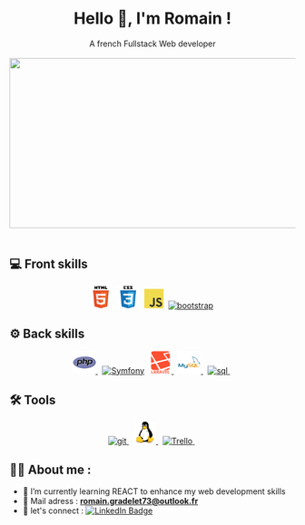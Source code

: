 <div align="center">
  <h1 align="center">
      Hello 👋, I'm Romain !
  </h1>
  <span> A french Fullstack Web developer </span>
  <br>
</div>

<br>

<div align="center">
  <img src="https://inspgr.id/app/uploads/2023/05/pixel-art-kirokaze-07.gif" width="600" height="300"/>
</div>

<br>

## 💻 Front skills

<div align="center">
  <a href="https://developer.mozilla.org/fr/docs/Web/HTML" target="_blank" rel="noreferrer"> <img src="https://raw.githubusercontent.com/devicons/devicon/master/icons/html5/html5-original-wordmark.svg" alt="html5" width="40" height="40"/></a>&nbsp;
  <a href="https://developer.mozilla.org/fr/docs/Web/CSS" target="_blank" rel="noreferrer"> <img src="https://raw.githubusercontent.com/devicons/devicon/master/icons/css3/css3-original-wordmark.svg" alt="css3" width="40" height="40"/></a>&nbsp;
  <a href="https://developer.mozilla.org/fr/docs/Web/JavaScript" target="_blank" rel="noreferrer"> <img src="https://raw.githubusercontent.com/devicons/devicon/master/icons/javascript/javascript-original.svg" alt="javascript" width="35" height="35"/></a>&nbsp;
   <a href="https://getbootstrap.com/" target="_blank" rel="noreferrer"> <img src="https://upload.wikimedia.org/wikipedia/commons/thumb/b/b2/Bootstrap_logo.svg/800px-Bootstrap_logo.svg.png" alt="bootstrap" width="40" height="35"/></a>&nbsp;
</div>

## ⚙️ Back skills

<div align="center">
  <a href="https://www.php.net" target="_blank" rel="noreferrer"> <img src="https://raw.githubusercontent.com/devicons/devicon/master/icons/php/php-original.svg" alt="php" width="40" height="40"/> </a>&nbsp;
  <a href="https://symfony.com/" target="_blank" rel="noreferrer"> <img src="https://github.com/symfony.png" alt="Symfony" width="40" height="40"/></a>&nbsp;
  <a href="https://laravel.com/" target="_blank" rel="noreferrer"> <img src="https://raw.githubusercontent.com/devicons/devicon/master/icons/laravel/laravel-plain-wordmark.svg" alt="laravel" width="40" height="40"/> </a>&nbsp;
  <a href="https://www.mysql.com/" target="_blank" rel="noreferrer"> <img src="https://raw.githubusercontent.com/devicons/devicon/master/icons/mysql/mysql-original-wordmark.svg" alt="mysql" width="40" height="40"/> </a>&nbsp;
  <a href="https://sql.sh/" target="_blank" rel="noreferrer"> <img src="https://cms-informatic.com/wp-content/uploads/2020/01/logo-sql.png" alt="sql" width="40" height="40"/> </a>&nbsp;
</div>

## 🛠️ Tools

<div align="center">
  <a href="https://git-scm.com/" target="_blank" rel="noreferrer"><img src="https://www.vectorlogo.zone/logos/git-scm/git-scm-icon.svg" alt="git" width="40" height="40"/> </a>&nbsp;
  <a href="https://www.linux.org/" target="_blank" rel="noreferrer"> <img src="https://raw.githubusercontent.com/devicons/devicon/master/icons/linux/linux-original.svg" alt="linux" width="40" height="40"/> </a>&nbsp;
  <a href="https://trello.com/fr" target="_blank" rel="noreferrer"> <img src="https://cdn.worldvectorlogo.com/logos/trello.svg" alt="Trello" width="70" height="40"/> </a>&nbsp;

</div>

## 👨‍💻 About me :

- 🌱 I’m currently learning REACT to enhance my web development skills
- 📧 Mail adress : **<romain.gradelet73@outlook.fr>**
- 🤝 let's connect : <a href="https://www.linkedin.com/in/romain-gradelet" target="_blank"><img src="https://img.shields.io/badge/LinkedIn-blue?style=for-the-badge&logo=linkedin&logoColor=white" alt="LinkedIn Badge"/></a>
